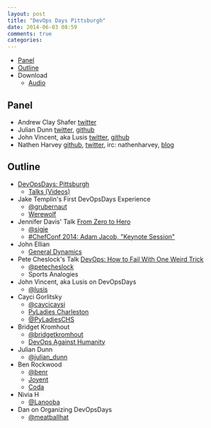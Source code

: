 ```yaml
---
layout: post
title: "DevOps Days Pittsburgh"
date: 2014-06-03 08:59
comments: true
categories:
---
```


* [Panel](http://foodfightshow.org/2014/04/devops-days-pittsburgh.html#panel)
* [Outline](http://foodfightshow.org/2014/04/devops-days-pittsburgh.html#outline)
* Download
  * [Audio](http://traffic.libsyn.com/foodfight/FoodFightShow74-DevOpsDaysPittsburgh.mp3)

Panel<a name="panel"></a>
-----
* Andrew Clay Shafer [twitter](http:twitter.com/littleidea)
* Julian Dunn [twitter](https://twitter.com/julian_dunn), [github](https://github.com/juliandunn)
* John Vincent, aka Lusis [twitter](https://twitter.com/#!/lusis), [github](https://github.com/lusis)
* Nathen Harvey [github](http://github.com/nathenharvey), [twitter](http://twitter.com/nathenharvey), irc: nathenharvey, [blog](http://nathenharvey.com)

<!-- more -->

Outline<a name="outline"></a>
-------
* [DevOpsDays: Pittsburgh](http://devopsdays.org/events/2014-pittsburgh/)
  * [Talks (Videos)](http://new.livestream.com/devopsdaysorg/events/3044568/videos/52394934)
* Jake Templin's First DevOpsDays Experience
  * [@grubernaut](https://twitter.com/grubernaut)
  * [Werewolf](http://www.brenbarn.net/werewolf/rules.html)
* Jennifer Davis' Talk [From Zero to Hero](http://devopsdays.org/events/2014-pittsburgh/proposals/From%20Hero%20to%20Zero/)
  * [@sigje](https://twitter.com/sigje)
  * [#ChefConf 2014: Adam Jacob, "Keynote Session"](https://www.youtube.com/watch?v=TV7XnD7TM2A)
* John Ellian
  * [General Dynamics](http://www.gdc4s.com/)
* Pete Cheslock's Talk [DevOps: How to Fail With One Weird Trick](http://devopsdays.org/events/2014-pittsburgh/proposals/DevOps%20How%20to%20Fail%20With%20One%20Weird%20Trick/)
  * [@petecheslock](https://twitter.com/petecheslock)
  * Sports Analogies
* John Vincent, aka Lusis on DevOpsDays
  * [@lusis](https://twitter.com/#!/lusis)
* Cayci Gorlitsky
  * [@caycicaysi](https://twitter.com/caycicayci)
  * [PyLadies Charleston](http://www.meetup.com/PyLadies-Charleston/)
  * [@PyLadiesCHS](https://twitter.com/PyLadiesCHS)
* Bridget Kromhout
  * [@bridgetkromhout](https://twitter.com/bridgetkromhout)
  * [DevOps Against Humanity](http://devopsagainsthumanity.com/)
* Julian Dunn
  * [@julian_dunn](https://twitter.com/julian_dunn)
* Ben Rockwood
  * [@benr](https://twitter.com/benr)
  * [Joyent](http://www.joyent.com/)
  * [Coda](http://www.coda.cs.cmu.edu/)
* Nivia H
  * [@Lanooba](https://twitter.com/Lanooba)
* Dan on Organizing DevOpsDays
  * [@meatballhat](https://twitter.com/meatballhat)
